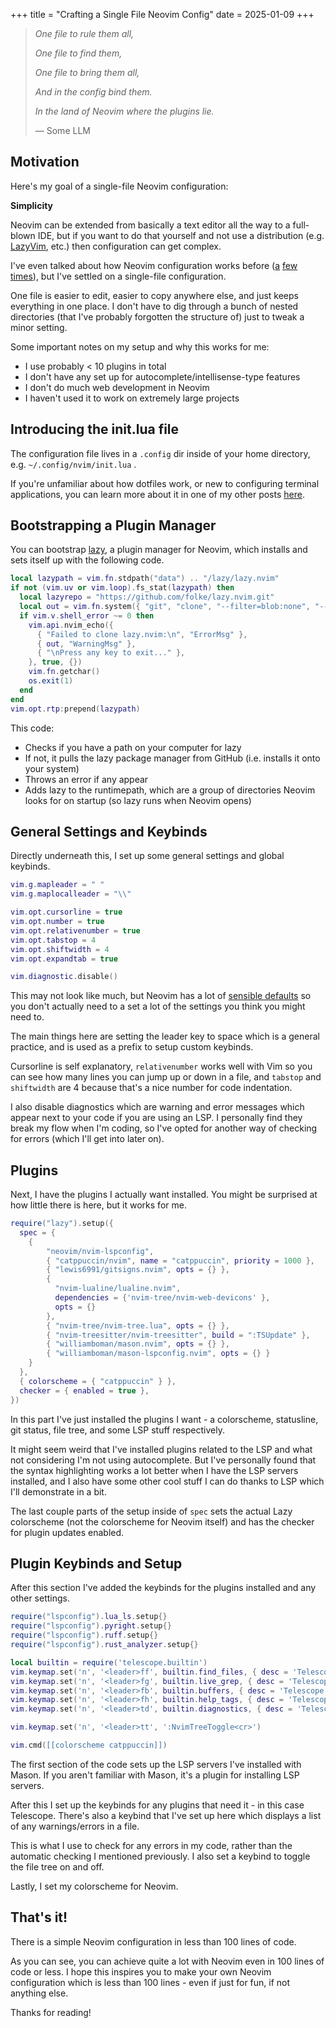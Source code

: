 +++
title = "Crafting a Single File Neovim Config"
date = 2025-01-09
+++

> *One file to rule them all,*
>
> *One file to find them,*
>
> *One file to bring them all,*
>
> *And in the config bind them.*
>
> *In the land of Neovim where the plugins lie.*
>
> ― Some LLM

## Motivation

Here's my goal of a single-file Neovim configuration:

**Simplicity**

Neovim can be extended from basically a text editor all the way to a full-blown IDE, but if you want to do that yourself and not use a distribution (e.g. [LazyVim](https://www.lazyvim.org/), etc.) then configuration can get complex.

I've even talked about how Neovim configuration works before ([a](https://jacksmith.xyz/blog/a-beginners-guide-to-neovim-configuration/) [few](https://jacksmith.xyz/blog/an-introduction-to-neovim-plugins-and-plugin-managers/) [times](https://jacksmith.xyz/blog/setting-up-neovim-tree-sitter-and-built-in-lsp/)), but I've settled on a single-file configuration.

One file is easier to edit, easier to copy anywhere else, and just keeps everything in one place. I don't have to dig through a bunch of nested directories (that I've probably forgotten the structure of) just to tweak a minor setting.

Some important notes on my setup and why this works for me:
- I use probably < 10 plugins in total
- I don't have any set up for autocomplete/intellisense-type features
- I don't do much web development in Neovim
- I haven't used it to work on extremely large projects

## Introducing the init.lua file

The configuration file lives in a `.config` dir inside of your home directory, e.g. `~/.config/nvim/init.lua` .

If you're unfamiliar about how dotfiles work, or new to configuring terminal applications, you can learn more about it in one of my other posts [here](https://jacksmith.xyz/blog/a-beginners-guide-to-neovim-configuration/).

## Bootstrapping a Plugin Manager

You can bootstrap [lazy](https://github.com/folke/lazy.nvim), a plugin manager for Neovim, which installs and sets itself up with the following code.

```lua
local lazypath = vim.fn.stdpath("data") .. "/lazy/lazy.nvim"
if not (vim.uv or vim.loop).fs_stat(lazypath) then
  local lazyrepo = "https://github.com/folke/lazy.nvim.git"
  local out = vim.fn.system({ "git", "clone", "--filter=blob:none", "--branch=stable", lazyrepo, lazypath })
  if vim.v.shell_error ~= 0 then
    vim.api.nvim_echo({
      { "Failed to clone lazy.nvim:\n", "ErrorMsg" },
      { out, "WarningMsg" },
      { "\nPress any key to exit..." },
    }, true, {})
    vim.fn.getchar()
    os.exit(1)
  end
end
vim.opt.rtp:prepend(lazypath)
```

This code:
- Checks if you have a path on your computer for lazy
- If not, it pulls the lazy package manager from GitHub (i.e. installs it onto your system)
- Throws an error if any appear
- Adds lazy to the runtimepath, which are a group of directories Neovim looks for on startup (so lazy runs when Neovim opens)

## General Settings and Keybinds

Directly underneath this, I set up some general settings and global keybinds.

```lua
vim.g.mapleader = " "
vim.g.maplocalleader = "\\"

vim.opt.cursorline = true
vim.opt.number = true
vim.opt.relativenumber = true
vim.opt.tabstop = 4
vim.opt.shiftwidth = 4
vim.opt.expandtab = true

vim.diagnostic.disable()
```

This may not look like much, but Neovim has a lot of [sensible defaults](https://neovim.io/doc/user/vim_diff.html#nvim-defaults) so you don't actually need to a set a lot of the settings you think you might need to.

The main things here are setting the leader key to space which is a general practice, and is used as a prefix to setup custom keybinds.

Cursorline is self explanatory, `relativenumber` works well with Vim so you can see how many lines you can jump up or down in a file, and `tabstop` and `shiftwidth` are 4 because that's a nice number for code indentation.

I also disable diagnostics which are warning and error messages which appear next to your code if you are using an LSP. I personally find they break my flow when I'm coding, so I've opted for another way of checking for errors (which I'll get into later on).

## Plugins

Next, I have the plugins I actually want installed. You might be surprised at how little there is here, but it works for me.

```lua
require("lazy").setup({
  spec = {
    {
        "neovim/nvim-lspconfig",
        { "catppuccin/nvim", name = "catppuccin", priority = 1000 },
        { "lewis6991/gitsigns.nvim", opts = {} },
        {
          "nvim-lualine/lualine.nvim",
          dependencies = {'nvim-tree/nvim-web-devicons' },
          opts = {}
        },
        { "nvim-tree/nvim-tree.lua", opts = {} },
        { "nvim-treesitter/nvim-treesitter", build = ":TSUpdate" },
        { "williamboman/mason.nvim", opts = {} },
        { "williamboman/mason-lspconfig.nvim", opts = {} }
    }
  },
  { colorscheme = { "catppuccin" } },
  checker = { enabled = true },
})
```

In this part I've just installed the plugins I want - a colorscheme, statusline, git status, file tree, and some LSP stuff respectively.

It might seem weird that I've installed plugins related to the LSP and what not considering I'm not using autocomplete. But I've personally found that the syntax highlighting works a lot better when I have the LSP servers installed, and I also have some other cool stuff I can do thanks to LSP which I'll demonstrate in a bit.

The last couple parts of the setup inside of `spec` sets the actual Lazy colorscheme (not the colorscheme for Neovim itself) and has the checker for plugin updates enabled.

## Plugin Keybinds and Setup

After this section I've added the keybinds for the plugins installed and any other settings.

```lua
require("lspconfig").lua_ls.setup{}
require("lspconfig").pyright.setup{}
require("lspconfig").ruff.setup{}
require("lspconfig").rust_analyzer.setup{}

local builtin = require('telescope.builtin')
vim.keymap.set('n', '<leader>ff', builtin.find_files, { desc = 'Telescope find files' })
vim.keymap.set('n', '<leader>fg', builtin.live_grep, { desc = 'Telescope live grep' })
vim.keymap.set('n', '<leader>fb', builtin.buffers, { desc = 'Telescope buffers' })
vim.keymap.set('n', '<leader>fh', builtin.help_tags, { desc = 'Telescope help tags' })
vim.keymap.set('n', '<leader>td', builtin.diagnostics, { desc = 'Telescope diagnostics' })

vim.keymap.set('n', '<leader>tt', ':NvimTreeToggle<cr>')

vim.cmd([[colorscheme catppuccin]])
```

The first section of the code sets up the LSP servers I've installed with Mason. If you aren't familiar with Mason, it's a plugin for installing LSP servers.

After this I set up the keybinds for any plugins that need it - in this case Telescope. There's also a keybind that I've set up here which displays a list of any warnings/errors in a file.

This is what I use to check for any errors in my code, rather than the automatic checking I mentioned previously. I also set a keybind to toggle the file tree on and off.

Lastly, I set my colorscheme for Neovim.

## That's it!

There is a simple Neovim configuration in less than 100 lines of code.

As you can see, you can achieve quite a lot with Neovim even in 100 lines of code or less. I hope this inspires you to make your own Neovim configuration which is less than 100 lines - even if just for fun, if not anything else.

Thanks for reading!

